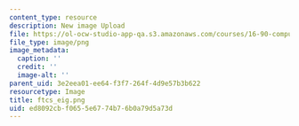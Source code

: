 ```yaml
---
content_type: resource
description: New image Upload
file: https://ol-ocw-studio-app-qa.s3.amazonaws.com/courses/16-90-computational-methods-in-aerospace-engineering-spring-2014/ed8092cbf0655e6774b76b0a79d5a73d_ftcs_eig.png
file_type: image/png
image_metadata:
  caption: ''
  credit: ''
  image-alt: ''
parent_uid: 3e2eea01-ee64-f3f7-264f-4d9e57b3b622
resourcetype: Image
title: ftcs_eig.png
uid: ed8092cb-f065-5e67-74b7-6b0a79d5a73d
---
```

